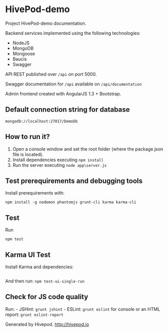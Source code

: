 # HivePod-demo #
Project HivePod-demo documentation.

Backend services implemented using the following technologies:

* NodeJS
* MongoDB
* Mongoose
* Baucis
* Swagger

API REST published over `/api` on port 5000.

Swagger documentation for `/api` available on `/api/documentation`

Admin frontend created with AngularJS 1.3 + Bootstrap.

## Default connection string for database ##
`mongodb://localhost:27017/DemoDb`

## How to run it? ##

1. Open a console window and set the root folder (where the package.json file is located). 
2. Install dependencies executing `npm install`
3. Run the server executing `node app\server.js`

## Test prerequirements and debugging tools ##
Install prerequirements with:

```npm install -g nodemon phantomjs grunt-cli karma karma-cli```

## Test ##
Run 

```npm test```

## Karma UI Test ##
Install Karma and dependencies:

```npm install -g karma-chrome-launcher karma-coverage karma-firefox-launcher karma-jasmine karma-junit-reporter karma-phantomjs-launcher karma-teamcity-reporter@0.2.1 mocha-teamcity-cov-reporter jasmine-reporters karma@0.9.8 protractor 
```

And then run:
```npm test-ui-single-run```


## Check for JS code quality ##
Run:
	- JSHint: `grunt jshint`
	- ESLint: `grunt eslint` for console or an HTML report: `grunt eslint-report`


Generated by Hivepod. http://hivepod.io

